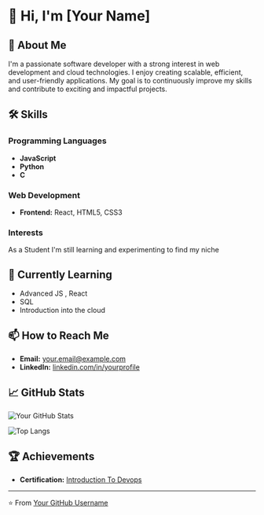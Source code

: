 # 👋 Hi, I'm [Your Name]


## 🚀 About Me

I'm a passionate software developer with a strong interest in web development and cloud technologies. I enjoy creating scalable, efficient, and user-friendly applications. My goal is to continuously improve my skills and contribute to exciting and impactful projects.

## 🛠️ Skills

### Programming Languages
- **JavaScript**
- **Python**
- **C** 

### Web Development
- **Frontend:** React, HTML5, CSS3

### Interests
As a Student I'm still learning and experimenting to find my niche

## 🌱 Currently Learning

- Advanced JS , React
- SQL
- Introduction into the cloud

## 📫 How to Reach Me

- **Email:** [your.email@example.com](mailto:sukrtchoudhary18@gmail.com)
- **LinkedIn:** [linkedin.com/in/yourprofile](https://www.linkedin.com/in/sukrit-choudhary/)


## 📈 GitHub Stats

![Your GitHub Stats](https://github-readme-stats.vercel.app/api?username=sukritcharredsoul&show_icons=true&theme=radical)

![Top Langs](https://github-readme-stats.vercel.app/api/top-langs/?username=sukritcharredsoul&layout=compact&theme=radical)

## 🏆 Achievements

- **Certification:** [Introduction To Devops](https://www.coursera.org/account/accomplishments/certificate/X54EDGP7LDRA)


---

⭐️ From [Your GitHub Username](https://github.com/sukritcharredsoul)
